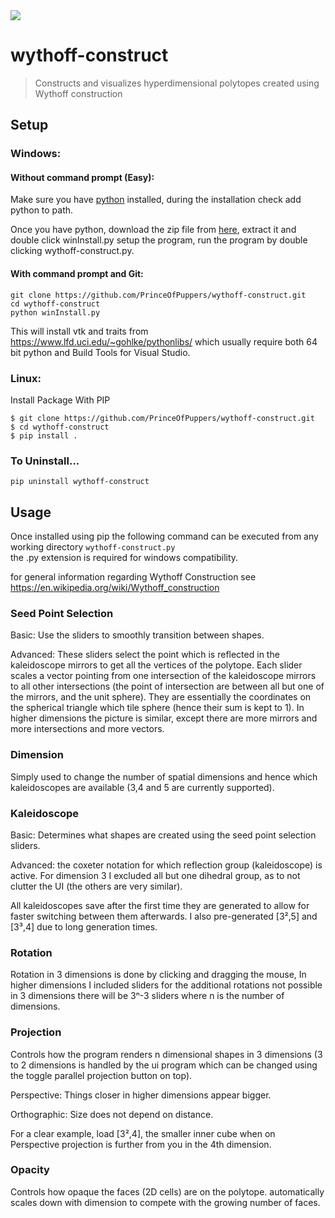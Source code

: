 <img src="https://drive.google.com/uc?id=1LQgO10Ou5T1-g3NQmHRGWxLDjJ_ekmUP" />

# wythoff-construct

> Constructs and visualizes hyperdimensional polytopes created using Wythoff construction

## Setup

### Windows:
#### Without command prompt (Easy):
Make sure you have [python](https://www.python.org/) installed, 
during the installation check add python to path.

Once you have python, download the zip file from [here](https://github.com/PrinceOfPuppers/wythoff-construct/archive/master.zip),
extract it and double click winInstall.py setup the program, run the program by double clicking wythoff-construct.py.


#### With command prompt and Git:
```
git clone https://github.com/PrinceOfPuppers/wythoff-construct.git
cd wythoff-construct
python winInstall.py
```
This will install vtk and traits from https://www.lfd.uci.edu/~gohlke/pythonlibs/ which usually require
both 64 bit python and Build Tools for Visual Studio.

### Linux:  
Install Package With PIP
```
$ git clone https://github.com/PrinceOfPuppers/wythoff-construct.git
$ cd wythoff-construct
$ pip install .
```

### To Uninstall...  
```pip uninstall wythoff-construct```

## Usage
Once installed using pip the following command can be executed from any working directory
```wythoff-construct.py```  
the .py extension is required for windows compatibility.

for general information regarding Wythoff Construction see https://en.wikipedia.org/wiki/Wythoff_construction

### Seed Point Selection
Basic: Use the sliders to smoothly transition between shapes.

Advanced: These sliders select the point which is reflected in the kaleidoscope mirrors to get all
the vertices of the polytope. Each slider scales a vector pointing from one intersection of the kaleidoscope
mirrors to all other intersections (the point of intersection are between all but one of the mirrors, and
the unit sphere). They are essentially the coordinates on the spherical triangle which tile sphere (hence their sum is kept to 1).
In higher dimensions the picture is similar, except there are more mirrors and more intersections and more vectors.

### Dimension
Simply used to change the number of spatial dimensions and hence which kaleidoscopes are available
(3,4 and 5 are currently supported).

### Kaleidoscope
Basic: Determines what shapes are created using the seed point selection sliders.

Advanced: the coxeter notation for which reflection group (kaleidoscope) is active. For dimension 3 I excluded all
but one dihedral group, as to not clutter the UI (the others are very similar).

All kaleidoscopes save after the first time they are generated to allow for faster switching between them afterwards.
I also pre-generated [3²,5] and [3³,4] due to long generation times.

### Rotation
Rotation in 3 dimensions is done by clicking and dragging the mouse, In higher dimensions I included sliders for the
additional rotations not possible in 3 dimensions there will be 3ⁿ-3 sliders where n is the number of dimensions.

### Projection
Controls how the program renders n dimensional shapes in 3 dimensions (3 to 2 dimensions is handled by the ui program
which can be changed using the toggle parallel projection button on top).

Perspective: Things closer in higher dimensions appear bigger.

Orthographic: Size does not depend on distance.

For a clear example, load [3²,4], the smaller inner cube when on Perspective projection is further from you in the 4th dimension.

### Opacity
Controls how opaque the faces (2D cells) are on the polytope. automatically scales down with dimension to compete with the
growing number of faces.

